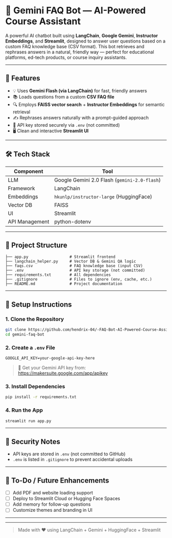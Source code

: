 
# 🤖 Gemini FAQ Bot — AI-Powered Course Assistant

A powerful AI chatbot built using **LangChain**, **Google Gemini**, **Instructor Embeddings**, and **Streamlit**, designed to answer user questions based on a custom FAQ knowledge base (CSV format). This bot retrieves and rephrases answers in a natural, friendly way — perfect for educational platforms, ed-tech products, or course inquiry assistants.

---

## 🚀 Features

- 💡 Uses **Gemini Flash (via LangChain)** for fast, friendly answers  
- 📚 Loads questions from a custom **CSV FAQ file**  
- 🔍 Employs **FAISS vector search** + **Instructor Embeddings** for semantic retrieval  
- ✍️ Rephrases answers naturally with a prompt-guided approach  
- 🔐 API key stored securely via `.env` (not committed)  
- 🖥️ Clean and interactive **Streamlit UI**

---

## 🛠️ Tech Stack

| Component            | Tool                                      |
|----------------------|-------------------------------------------|
| LLM                  | Google Gemini 2.0 Flash (`gemini-2.0-flash`) |
| Framework            | LangChain                                 |
| Embeddings           | `hkunlp/instructor-large` (HuggingFace)   |
| Vector DB            | FAISS                                     |
| UI                   | Streamlit                                 |
| API Management       | python-dotenv                             |

---

## 📁 Project Structure

```
├── app.py                  # Streamlit frontend
├── langchain_helper.py     # Vector DB & Gemini QA logic
├── faqs.csv                # FAQ knowledge base (input CSV)
├── .env                    # API key storage (not committed)
├── requirements.txt        # All dependencies
├── .gitignore              # Files to ignore (env, cache, etc.)
├── README.md               # Project documentation
```

---

## 🔧 Setup Instructions

### 1. Clone the Repository

```bash
git clone https://github.com/hendrix-04/-FAQ-Bot-AI-Powered-Course-Assistant
cd gemini-faq-bot
```

### 2. Create a `.env` File

```env
GOOGLE_API_KEY=your-google-api-key-here
```

> 🔑 Get your Gemini API key from: https://makersuite.google.com/app/apikey

### 3. Install Dependencies

```bash
pip install -r requirements.txt
```

### 4. Run the App

```bash
streamlit run app.py
```

---

## 🔐 Security Notes

- API keys are stored in `.env` (not committed to GitHub)
- `.env` is listed in `.gitignore` to prevent accidental uploads

---

## 📌 To-Do / Future Enhancements

- [ ] Add PDF and website loading support  
- [ ] Deploy to Streamlit Cloud or Hugging Face Spaces  
- [ ] Add memory for follow-up questions  
- [ ] Customize themes and branding in UI  

---


---

> Made with ❤️ using LangChain + Gemini + HuggingFace + Streamlit
